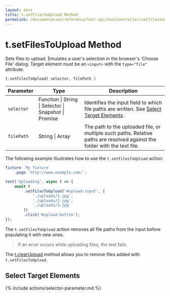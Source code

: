 ```yaml
---
layout: docs
title: t.setFilesToUpload Method
permalink: /documentation/reference/test-api/testcontroller/setfilestoupload.html
---
```

# t.setFilesToUpload Method

Sets files to upload. Emulates a user's selection in the browser's 'Choose File' dialog. Target element must be an `<input>` with the `type="file"` attribute.

```text
t.setFilesToUpload( selector, filePath )
```

Parameter  | Type                                              | Description
---------- | ------------------------------------------------- | -------------------------------------------------------------------------------------------------------------------------------------------
`selector` | Function &#124; String &#124; Selector &#124; Snapshot &#124; Promise | Identifies the input field to which file paths are written. See [Select Target Elements](#select-target-elements).
`filePath` | String &#124; Array                                            | The path to the uploaded file, or multiple such paths. Relative paths are resolved against the folder with the test file.

The following example illustrates how to use the `t.setFilesToUpload` action:

```js
fixture `My fixture`
    .page `http://www.example.com/`;

test('Uploading', async t => {
    await t
        .setFilesToUpload('#upload-input', [
            './uploads/1.jpg',
            './uploads/2.jpg',
            './uploads/3.jpg'
        ])
        .click('#upload-button');
});
```

The `t.setFilesToUpload` action removes all file paths from the input before populating it with new ones.

> If an error occurs while uploading files, the test fails.

The [t.clearUpload](clearupload.md) method allows you to remove files added with `t.setFilesToUpload`.

## Select Target Elements

{% include actions/selector-parameter.md %}
